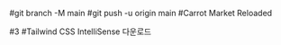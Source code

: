 #git branch -M main
#git push -u origin main
#Carrot Market Reloaded

#3
#Tailwind CSS IntelliSense 다운로드